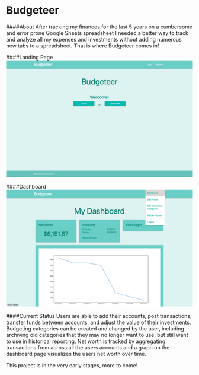 # Budgeteer

####About
After tracking my finances for the last 5 years on a cumbersome and error prone Google Sheets spreadsheet I needed a
better way to track and analyze all my expenses and investments without adding numerous new tabs to a spreadsheet. That 
is where Budgeteer comes in!

####Landing Page
![alt text](images/Landing.png)

####Dashboard
![alt text](images/Dashboard.png)

####Current Status
Users are able to add their accounts, post transactions, transfer funds between accounts, and adjust the value of their 
investments. 
Budgeting categories can be created and changed by the user, including archiving old categories that they may no longer 
want to use, but still want to use in historical reporting.
Net worth is tracked by aggregating transactions from across all the users accounts and a graph on the dashboard page 
visualizes the users net worth over time. 

This project is in the very early stages, more to come!